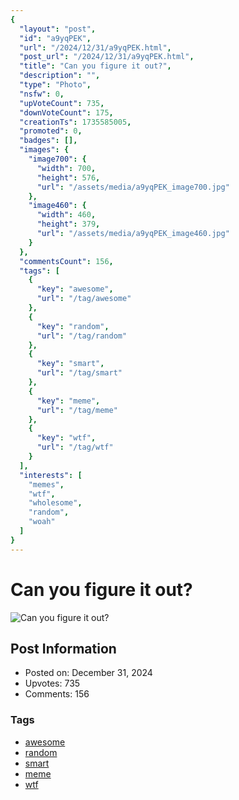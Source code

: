 ```yaml
---
{
  "layout": "post",
  "id": "a9yqPEK",
  "url": "/2024/12/31/a9yqPEK.html",
  "post_url": "/2024/12/31/a9yqPEK.html",
  "title": "Can you figure it out?",
  "description": "",
  "type": "Photo",
  "nsfw": 0,
  "upVoteCount": 735,
  "downVoteCount": 175,
  "creationTs": 1735585005,
  "promoted": 0,
  "badges": [],
  "images": {
    "image700": {
      "width": 700,
      "height": 576,
      "url": "/assets/media/a9yqPEK_image700.jpg"
    },
    "image460": {
      "width": 460,
      "height": 379,
      "url": "/assets/media/a9yqPEK_image460.jpg"
    }
  },
  "commentsCount": 156,
  "tags": [
    {
      "key": "awesome",
      "url": "/tag/awesome"
    },
    {
      "key": "random",
      "url": "/tag/random"
    },
    {
      "key": "smart",
      "url": "/tag/smart"
    },
    {
      "key": "meme",
      "url": "/tag/meme"
    },
    {
      "key": "wtf",
      "url": "/tag/wtf"
    }
  ],
  "interests": [
    "memes",
    "wtf",
    "wholesome",
    "random",
    "woah"
  ]
}
---
```


# Can you figure it out?

![Can you figure it out?](/assets/media/a9yqPEK_image700.jpg)

## Post Information

- Posted on: December 31, 2024
- Upvotes: 735
- Comments: 156

### Tags

- [awesome](/tag/awesome)
- [random](/tag/random)
- [smart](/tag/smart)
- [meme](/tag/meme)
- [wtf](/tag/wtf)
